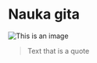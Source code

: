# Nauka gita

![This is an image](https://myoctocat.com/assets/images/base-octocat.svg)

> Text that is a quote
